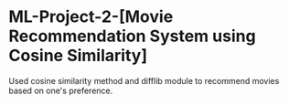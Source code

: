 # ML-Project-2-[Movie Recommendation System using Cosine Similarity]
Used cosine similarity method and difflib module to recommend movies based on one's preference.
